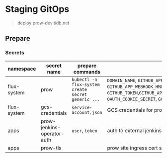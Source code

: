# Staging GitOps

> deploy prow-dev.tidb.net

## Prepare

### Secrets

| namespace   | secret name                | prepare commands                                   | keys                                                                                                                                                                                            | description |
| ----------- | -------------------------- | -------------------------------------------------- | ----------------------------------------------------------------------------------------------------------------------------------------------------------------------------------------------- | ----------- |
| flux-system | prow                       | `kubectl -n flux-system create secret generic ...` | `DOMAIN_NAME`, `GITHUB_APP_ID`, `GITHUB_APP_CERT`, `GITHUB_APP_WEBHOOK_HMAC`, `GITHUB_TOKEN`,`GITHUB_APP_CLIENT_ID`,`GITHUB_APP_CLIENT_SECRET`, `OAUTH_COOKIE_SECRET`, `GCS_CREDENTIALS_BASE64` |             |
| flux-system | gcs-credentials            | `service-account.json`                             | GCS credentials for prow                                                                                                                                                                        |             |
| apps        | prow-jenkins-operator-auth | `user`, `token`                                    | auth to external jenkins controller                                                                                                                                                             |             |
| apps        | prow-tls                   |                                                    | prow site ingress cert secret                                                                                                                                                                   |             |
